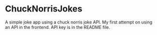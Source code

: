 # ChuckNorrisJokes
A simple joke app using a chuck norris joke API. My first attempt on using an API in the frontend. API key is in the README file.

